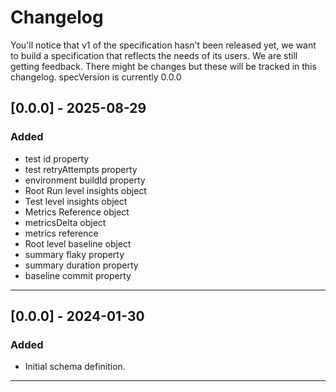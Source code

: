 # Changelog

You'll notice that v1 of the specification hasn't been released yet, we want to build a specification that reflects the needs of its users. We are still getting feedback. There might be changes but these will be tracked in this changelog. specVersion is currently 0.0.0

## [0.0.0] - 2025-08-29

### Added

- test id property
- test retryAttempts property
- environment buildId property
- Root Run level insights object
- Test level insights object
- Metrics Reference object
- metricsDelta object
- metrics reference
- Root level baseline object
- summary flaky property
- summary duration property
- baseline commit property

---

## [0.0.0] - 2024-01-30

### Added

- Initial schema definition.

---
